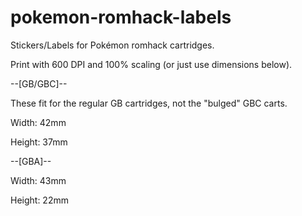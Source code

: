 # pokemon-romhack-labels
Stickers/Labels for Pokémon romhack cartridges.

Print with 600 DPI and 100% scaling (or just use dimensions below).

--[GB/GBC]--

These fit for the regular GB cartridges, not the "bulged" GBC carts.

Width: 42mm

Height: 37mm

--[GBA]--

Width: 43mm

Height: 22mm

